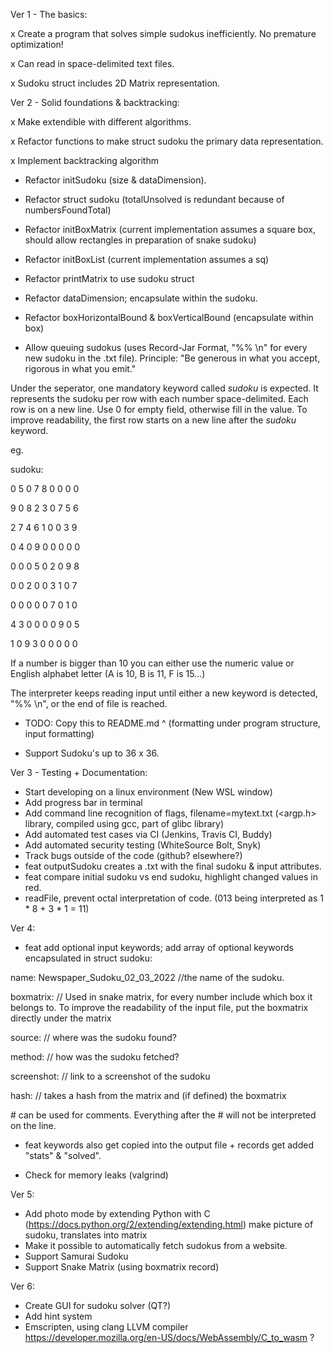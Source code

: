 Ver 1 - The basics: 

x Create a program that solves simple sudokus inefficiently. No premature optimization!

x Can read in space-delimited text files.

x Sudoku struct includes 2D Matrix representation. 

Ver 2 - Solid foundations & backtracking: 

x Make extendible with different algorithms.

x Refactor functions to make struct sudoku the primary data representation.

x Implement backtracking algorithm

- Refactor initSudoku (size & dataDimension).

- Refactor struct sudoku (totalUnsolved is redundant because of numbersFoundTotal)

- Refactor initBoxMatrix (current implementation assumes a square box, should allow rectangles in preparation of snake sudoku) 

- Refactor initBoxList (current implementation assumes a sq)

- Refactor printMatrix to use sudoku struct

- Refactor dataDimension; encapsulate within the sudoku.

- Refactor boxHorizontalBound & boxVerticalBound (encapsulate within box)

- Allow queuing sudokus (uses Record-Jar Format, "%% \n" for every new sudoku in the .txt file). Principle: "Be generous in what you accept, rigorous in what you emit."

Under the seperator, one mandatory keyword called *sudoku* is expected. It represents the sudoku per row with each number space-delimited. Each row is on a new line. Use 0 for empty field, otherwise fill in the value. To improve readability, the first row starts on a new line after the *sudoku* keyword.

eg.

sudoku:

0 5 0 7 8 0 0 0 0

9 0 8 2 3 0 7 5 6

2 7 4 6 1 0 0 3 9

0 4 0 9 0 0 0 0 0

0 0 0 5 0 2 0 9 8

0 0 2 0 0 3 1 0 7

0 0 0 0 0 7 0 1 0

4 3 0 0 0 0 9 0 5

1 0 9 3 0 0 0 0 0

If a number is bigger than 10 you can either use the numeric value or English alphabet letter (A is 10, B is 11, F is 15…)

The interpreter keeps reading input until either a new keyword is detected, "%% \n", or the end of file is reached.

- TODO: Copy this to README.md ^ (formatting under program structure, input formatting)

- Support Sudoku's up to 36 x 36.


Ver 3 - Testing + Documentation:
- Start developing on a linux environment (New WSL window)
- Add progress bar in terminal
- Add command line recognition of flags, filename=mytext.txt (<argp.h> library, compiled using gcc, part of glibc library)
- Add automated test cases via CI (Jenkins, Travis CI, Buddy)
- Add automated security testing (WhiteSource Bolt, Snyk)
- Track bugs outside of the code (github? elsewhere?)
- feat outputSudoku creates a .txt with the final sudoku & input attributes.
- feat compare initial sudoku vs end sudoku, highlight changed values in red.
- readFile, prevent octal interpretation of code. (013 being interpreted as 1 * 8 + 3 * 1 = 11)

Ver 4:

- feat add optional input keywords; add array of optional keywords encapsulated in struct sudoku:

name: 
Newspaper_Sudoku_02_03_2022 //the name of the sudoku.

boxmatrix: 
// Used in snake matrix, for every number include which box it belongs to. To improve the readability of the input file, put the boxmatrix directly under the matrix

source: 
// where was the sudoku found?

method: 
// how was the sudoku fetched?

screenshot: 
// link to a screenshot of the sudoku 

hash: 
// takes a hash from the matrix and (if defined) the boxmatrix

\# can be used for comments. Everything after the # will not be interpreted on the line. 

- feat keywords also get copied into the output file + records get added "stats" & "solved".

- Check for memory leaks (valgrind)


Ver 5:
- Add photo mode by extending Python with C (https://docs.python.org/2/extending/extending.html) make picture of sudoku, translates into matrix
- Make it possible to automatically fetch sudokus from a website.
- Support Samurai Sudoku
- Support Snake Matrix (using boxmatrix record)

Ver 6:

- Create GUI for sudoku solver (QT?)
- Add hint system
- Emscripten, using clang LLVM compiler https://developer.mozilla.org/en-US/docs/WebAssembly/C_to_wasm ?